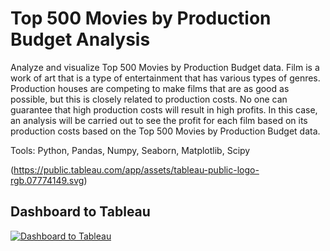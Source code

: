 # **Top 500 Movies by Production Budget Analysis**

Analyze and visualize Top 500 Movies by Production Budget data. Film is a work of art that is a type of entertainment that has various types of genres. Production houses are competing to make films that are as good as possible, but this is closely related to production costs. No one can guarantee that high production costs will result in high profits. In this case, an analysis will be carried out to see the profit for each film based on its production costs based on the Top 500 Movies by Production Budget data.

Tools: Python, Pandas, Numpy, Seaborn, Matplotlib, Scipy

(https://public.tableau.com/app/assets/tableau-public-logo-rgb.07774149.svg)

## Dashboard to Tableau
[![Dashboard to Tableau](https://public.tableau.com/app/assets/tableau-public-logo-rgb.07774149.svg)](https://public.tableau.com/app/profile/ropiudin/viz/Milestones_16668589373690/Dashboard1)
